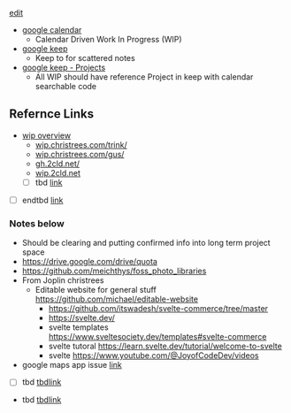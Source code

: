 [edit](https://github.com/christrees/wip/edit/main/README.md) 

- [google calendar](https://calendar.google.com/calendar/u/0/r/week?pli=1)
  - Calendar Driven Work In Progress (WIP)
- [google keep](https://keep.google.com/#home)
  - Keep to for scattered notes
- [google keep - Projects](https://keep.google.com/#label/_Projects)
  - All WIP should have reference Project in keep with calendar searchable code

## Refernce Links
- [wip overview](./overview/README.md)
  - [wip.christrees.com/trink/](https://wip.christrees.com/trink/)
  - [wip.christrees.com/gus/](https://wip.christrees.com/gus/)
  - [gh.2cld.net/](https://gh.2cld.net/)
  - [wip.2cld.net](https://wip.2cld.net/)
  - [ ] tbd [link]()
- [ ] endtbd [link]()

### Notes below
- Should be clearing and putting confirmed info into long term project space
- https://drive.google.com/drive/quota
- https://github.com/meichthys/foss_photo_libraries
- From Joplin christrees
  - Editable website for general stuff https://github.com/michael/editable-website
	- https://github.com/itswadesh/svelte-commerce/tree/master
	- https://svelte.dev/
	- svelte templates https://www.sveltesociety.dev/templates#svelte-commerce
	- svelte tutoral https://learn.svelte.dev/tutorial/welcome-to-svelte
	- svelte https://www.youtube.com/@JoyofCodeDev/videos
- google maps app issue [link](https://support.google.com/maps/answer/14169818?visit_id=638538019279778931-1855716688&p=maps_odlh&rd=1)
- [ ] tbd [tbdlink]()
- tbd [tbdlink]()
